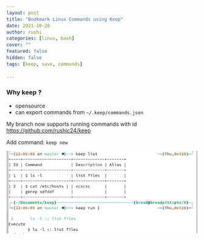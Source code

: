 ```yaml
---
layout: post
title: "Bookmark Linux Commands using Keep"
date: 2021-10-28
author: rushi
categories: [linux, bash]
cover: ""
featured: false
hidden: false
tags: [keep, save, commands]

---
```


### Why keep ?
- opensource
- can export commands from `~/.keep/commands.json`

My branch now supports running commands with id
https://github.com/rushic24/keep

Add command: `keep new`

![Example](static/img/2021-10-28-bookmark-linux-commands-keep/example1.png)